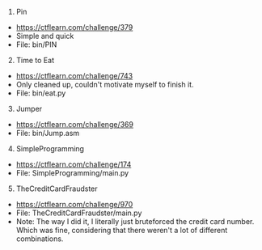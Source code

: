 1. Pin
 - https://ctflearn.com/challenge/379
 - Simple and quick
 - File: bin/PIN
2. Time to Eat
 - https://ctflearn.com/challenge/743
 - Only cleaned up, couldn't motivate myself to finish it.
 - File: bin/eat.py
3. Jumper
 - https://ctflearn.com/challenge/369
 - File: bin/Jump.asm
4. SimpleProgramming
 - https://ctflearn.com/challenge/174
 - File: SimpleProgramming/main.py
5. TheCreditCardFraudster
 - https://ctflearn.com/challenge/970
 - File: TheCreditCardFraudster/main.py
 - Note: The way I did it, I literally just bruteforced the credit card number. Which was fine, considering that there weren't a lot of different combinations.